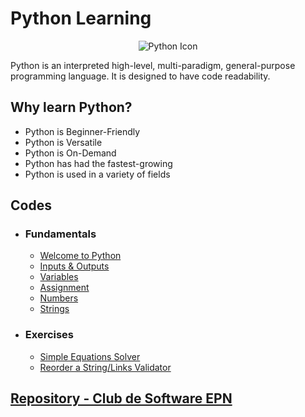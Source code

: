 # Python Learning
<p align="center">
    <img src="https://user-images.githubusercontent.com/82126489/151898842-d634d89b-7a2d-4508-b1fc-7b40ba26e5ff.png" alt="Python Icon"/>
</p>
Python is an interpreted high-level, multi-paradigm, general-purpose programming language. It is designed to have code readability.

## Why learn Python?
* Python is Beginner-Friendly
* Python is Versatile
* Python is On-Demand
* Python has had the fastest-growing
* Python is used in a variety of fields

## Codes
* ### Fundamentals
    - <a href="./Fundamentals/01.Hello.py" target="_blank">Welcome to Python</a>
    - <a href="./Fundamentals/02.InputOutput.py" target="_blank">Inputs & Outputs</a>
    - <a href="./Fundamentals/03.Variables.py" target="_blank">Variables</a>
    - <a href="./Fundamentals/04.Assignment.py" target="_blank">Assignment</a>
    - <a href="./Fundamentals/05.IntegersFloats.py" target="_blank">Numbers</a>
    - <a href="./Fundamentals/06.Strings.py" target="_blank">Strings</a>

* ### Exercises
    - <a href="./Exercises/01.SolveEquation.py" target="_blank">Simple Equations Solver</a>
    - <a href="./Exercises/02.Strings.py" target="_blank">Reorder a String/Links Validator</a>

## [Repository - Club de Software EPN](https://github.com/Club-de-Software-EPN/PythonTraining.git)

